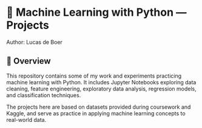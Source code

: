 # 📘 Machine Learning with Python — Projects

Author: Lucas de Boer

## 📂 Overview

This repository contains some of my work and experiments practicing machine learning with Python. It includes Jupyter Notebooks exploring data cleaning, feature engineering, exploratory data analysis, regression models, and classification techniques.

The projects here are based on datasets provided during coursework and Kaggle, and serve as practice in applying machine learning concepts to real-world data.
